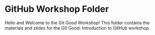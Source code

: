 # GitHub Workshop Folder

Hello and Welcome to the Git Good Workshop! This folder contains the materials and slides for the Git Good: Introduction to GitHub workshop. 
